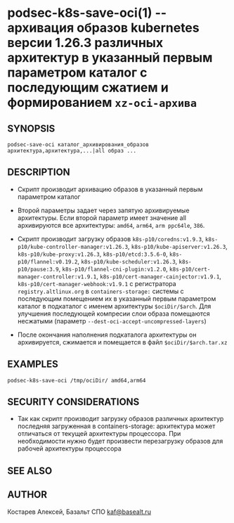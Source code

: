 podsec-k8s-save-oci(1) -- архивация образов kubernetes версии 1.26.3 различных архитектур в указанный первым параметром каталог c последующим сжатием и формированием `xz-oci-архива`
================================

## SYNOPSIS

`podsec-save-oci каталог_архивирования_образов архитектура,архитектура,...|all образ ...`

## DESCRIPTION

- Скрипт производит архивацию образов в указанный первым параметром каталог

- Второй параметры задает через запятую архивируемые архитектуры. Если второй параметр имеет значение all архивируются все архитектуры: `amd64`, `arm64`, `arm ppc64le`, `386`.

- Скрипт производит загрузку образов
`k8s-p10/coredns:v1.9.3`, `k8s-p10/kube-controller-manager:v1.26.3`, `k8s-p10/kube-apiserver:v1.26.3`, `k8s-p10/kube-proxy:v1.26.3`, `k8s-p10/etcd:3.5.6-0`, `k8s-p10/flannel:v0.19.2`, `k8s-p10/kube-scheduler:v1.26.3`, `k8s-p10/pause:3.9`, `k8s-p10/flannel-cni-plugin:v1.2.0`, `k8s-p10/cert-manager-controller:v1.9.1`, `k8s-p10/cert-manager-cainjector:v1.9.1`, `k8s-p10/cert-manager-webhook:v1.9.1`
с регистратора `registry.altlinux.org` в `containers-storage:` системы с последующим помещением их в указанный первым параметром каталог в подкаталог с именем архитектуры `$ociDir/$arch`. Для улучшения последующей компресии слои образа помещаются несжатыми (параметр `--dest-oci-accept-uncompressed-layers`)

- После окончания наполнения подкаталога архитектуры он архивируется, сжимается и помещается в файл `$ociDir/$arch.tar.xz`

## EXAMPLES

`podsec-k8s-save-oci /tmp/ociDir/ amd64,arm64`

## SECURITY CONSIDERATIONS

- Так как скрипт производит загрузку образов различных архитектур последняя загруженная в containers-storage: архитектура может отличаться от текущей архитектуры процессора. При необходимости нужно будет произвести перезагрузку образов для рабочей архитектуры процессора

## SEE ALSO

## AUTHOR

Костарев Алексей, Базальт СПО
kaf@basealt.ru

